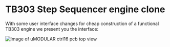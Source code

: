 # TB303 Step Sequencer engine clone

With some user interface changes for cheap construction of a functional TB303 engine we present you the interface:

![Image of uMODULAR ctrl16 pcb top view](https://raw.githubusercontent.com/midilab/uClock/blob/master/examples/AcidStepSequencer/acid_step_sequencer-protoboard-v001.png)

